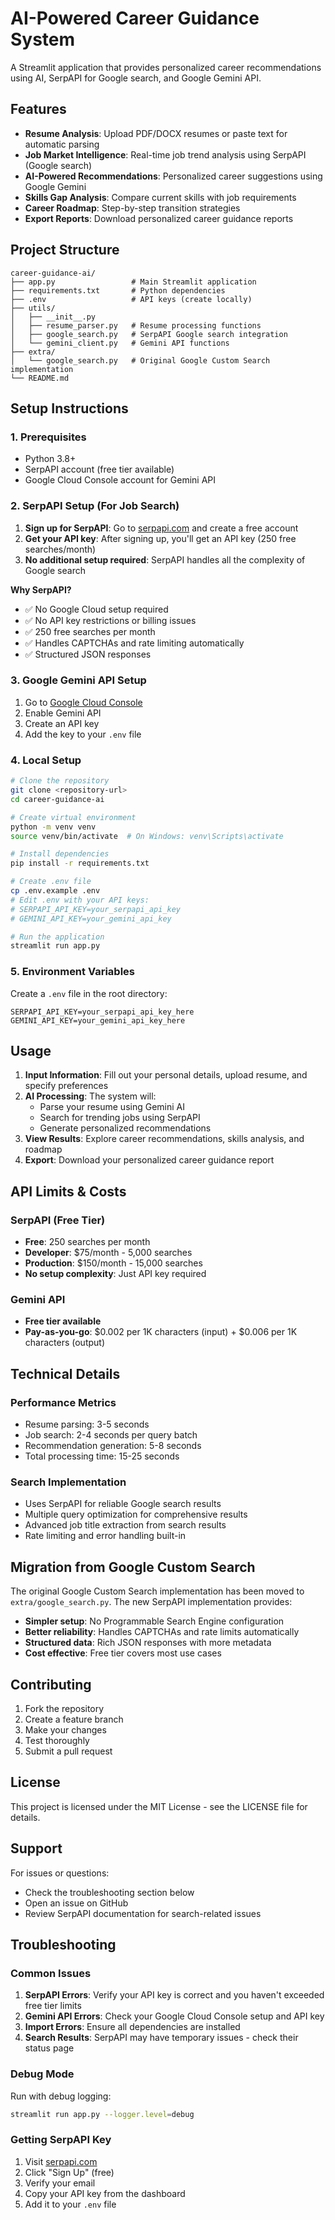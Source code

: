 # AI-Powered Career Guidance System

A Streamlit application that provides personalized career recommendations using AI, SerpAPI for Google search, and Google Gemini API.

## Features

- **Resume Analysis**: Upload PDF/DOCX resumes or paste text for automatic parsing
- **Job Market Intelligence**: Real-time job trend analysis using SerpAPI (Google search)
- **AI-Powered Recommendations**: Personalized career suggestions using Google Gemini
- **Skills Gap Analysis**: Compare current skills with job requirements
- **Career Roadmap**: Step-by-step transition strategies
- **Export Reports**: Download personalized career guidance reports

## Project Structure

```
career-guidance-ai/
├── app.py                 # Main Streamlit application
├── requirements.txt       # Python dependencies
├── .env                   # API keys (create locally)
├── utils/
│   ├── __init__.py
│   ├── resume_parser.py   # Resume processing functions
│   ├── google_search.py   # SerpAPI Google search integration
│   └── gemini_client.py   # Gemini API functions
├── extra/
│   └── google_search.py   # Original Google Custom Search implementation
└── README.md
```

## Setup Instructions

### 1. Prerequisites

- Python 3.8+
- SerpAPI account (free tier available)
- Google Cloud Console account for Gemini API

### 2. SerpAPI Setup (For Job Search)

1. **Sign up for SerpAPI**: Go to [serpapi.com](https://serpapi.com/) and create a free account
2. **Get your API key**: After signing up, you'll get an API key (250 free searches/month)
3. **No additional setup required**: SerpAPI handles all the complexity of Google search

**Why SerpAPI?**
- ✅ No Google Cloud setup required
- ✅ No API key restrictions or billing issues
- ✅ 250 free searches per month
- ✅ Handles CAPTCHAs and rate limiting automatically
- ✅ Structured JSON responses

### 3. Google Gemini API Setup

1. Go to [Google Cloud Console](https://console.cloud.google.com/)
2. Enable Gemini API
3. Create an API key
4. Add the key to your `.env` file

### 4. Local Setup

```bash
# Clone the repository
git clone <repository-url>
cd career-guidance-ai

# Create virtual environment
python -m venv venv
source venv/bin/activate  # On Windows: venv\Scripts\activate

# Install dependencies
pip install -r requirements.txt

# Create .env file
cp .env.example .env
# Edit .env with your API keys:
# SERPAPI_API_KEY=your_serpapi_api_key
# GEMINI_API_KEY=your_gemini_api_key

# Run the application
streamlit run app.py
```

### 5. Environment Variables

Create a `.env` file in the root directory:

```env
SERPAPI_API_KEY=your_serpapi_api_key_here
GEMINI_API_KEY=your_gemini_api_key_here
```

## Usage

1. **Input Information**: Fill out your personal details, upload resume, and specify preferences
2. **AI Processing**: The system will:
   - Parse your resume using Gemini AI
   - Search for trending jobs using SerpAPI
   - Generate personalized recommendations
3. **View Results**: Explore career recommendations, skills analysis, and roadmap
4. **Export**: Download your personalized career guidance report

## API Limits & Costs

### SerpAPI (Free Tier)
- **Free**: 250 searches per month
- **Developer**: $75/month - 5,000 searches
- **Production**: $150/month - 15,000 searches
- **No setup complexity**: Just API key required

### Gemini API
- **Free tier available**
- **Pay-as-you-go**: $0.002 per 1K characters (input) + $0.006 per 1K characters (output)

## Technical Details

### Performance Metrics
- Resume parsing: 3-5 seconds
- Job search: 2-4 seconds per query batch
- Recommendation generation: 5-8 seconds
- Total processing time: 15-25 seconds

### Search Implementation
- Uses SerpAPI for reliable Google search results
- Multiple query optimization for comprehensive results
- Advanced job title extraction from search results
- Rate limiting and error handling built-in

## Migration from Google Custom Search

The original Google Custom Search implementation has been moved to `extra/google_search.py`. The new SerpAPI implementation provides:

- **Simpler setup**: No Programmable Search Engine configuration
- **Better reliability**: Handles CAPTCHAs and rate limits automatically
- **Structured data**: Rich JSON responses with more metadata
- **Cost effective**: Free tier covers most use cases

## Contributing

1. Fork the repository
2. Create a feature branch
3. Make your changes
4. Test thoroughly
5. Submit a pull request

## License

This project is licensed under the MIT License - see the LICENSE file for details.

## Support

For issues or questions:
- Check the troubleshooting section below
- Open an issue on GitHub
- Review SerpAPI documentation for search-related issues

## Troubleshooting

### Common Issues

1. **SerpAPI Errors**: Verify your API key is correct and you haven't exceeded free tier limits
2. **Gemini API Errors**: Check your Google Cloud Console setup and API key
3. **Import Errors**: Ensure all dependencies are installed
4. **Search Results**: SerpAPI may have temporary issues - check their status page

### Debug Mode

Run with debug logging:
```bash
streamlit run app.py --logger.level=debug
```

### Getting SerpAPI Key

1. Visit [serpapi.com](https://serpapi.com/)
2. Click "Sign Up" (free)
3. Verify your email
4. Copy your API key from the dashboard
5. Add it to your `.env` file
